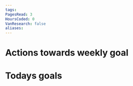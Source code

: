 ```yaml
---
tags:
PagesRead: 3
HoursCoded: 0
VanResearch: false
aliases:
---
```

# Actions towards weekly goal
# Todays goals